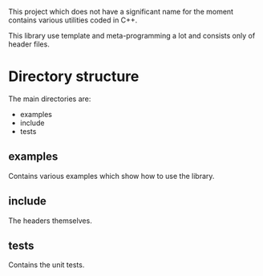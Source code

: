 This project which does not have a significant name for the moment contains various utilities coded in C++.

This library use template and meta-programming a lot and consists only of header files.

# Directory structure #

The main directories are:

- examples
- include
- tests

## examples ##

Contains various examples which show how to use the library.

## include ##

The headers themselves.

## tests ##

Contains the unit tests.
